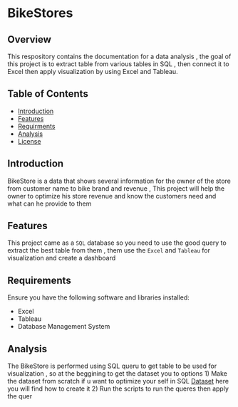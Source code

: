 # BikeStores

## Overview
This respository contains the documentation for a data analysis , the goal of this project is to extract table from various tables in SQL , then connect it to Excel then apply visualization by using Excel and Tableau.

## Table of Contents
- [Introduction](#Introduction)
- [Features](#features)
- [Requirments](#requirements)
- [Analysis](#analysis)
- [License](#license)


## Introduction
BikeStore is a data that shows several information for the owner of the store from customer name to bike brand and revenue , This project will help the owner to optimize his store revenue and know the customers need and what can he provide to them

## Features
This project came as a `SQL` database so you need to use the good query to extract the best table from them , them use the `Excel` and `Tableau` for visualization and create a dashboard

## Requirements
Ensure you have the following software and libraries installed:
* Excel
* Tableau
* Database Management System
  
## Analysis
The BikeStore is performed using SQL queru to get table to be used for visualization , so at the beggining to get the dataset you to options 1) Make the dataset from scratch if u want to optimize your self in SQL [Dataset](https://www.sqlservertutorial.net/sql-server-sample-database/) here you will find how to create it 2) Run the scripts to run the queres then apply the quer
